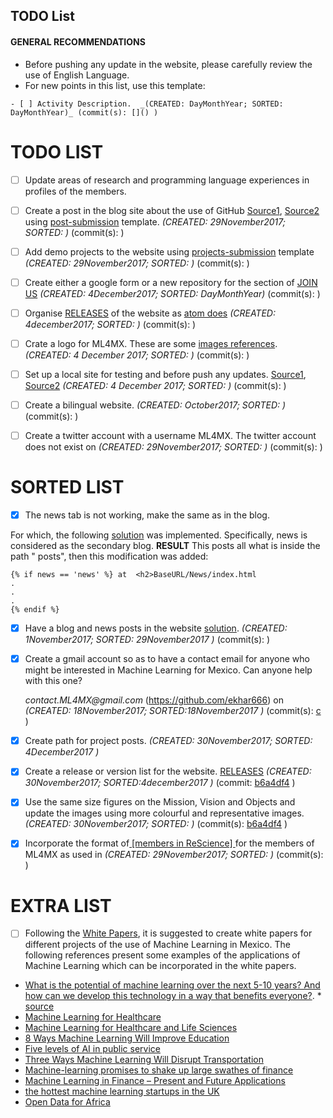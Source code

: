 TODO List
---

#### GENERAL RECOMMENDATIONS
- Before pushing any update in the website, please carefully review the use of English Language.
- For new points in this list, use this template:

```
- [ ] Activity Description.  _(CREATED: DayMonthYear; SORTED: DayMonthYear)_ (commit(s): []() )
```

# TODO LIST

- [ ] Update areas of research and programming language experiences in profiles of the members. 

- [ ] Create a post in the blog site about the use of GitHub [Source1](https://github.com/oliviaguest/neuroplausible/blob/master/_posts/2017-11-5-github.md),
[Source2](http://neuroplausible.com/github)
 using [post-submission](https://github.com/ML4MX/blogpost-submission) template.
  _(CREATED: 29November2017; SORTED: )_ (commit(s): []() )

- [ ] Add demo projects to the website using [projects-submission](https://github.com/ML4MX/project-submission)
template
_(CREATED: 29November2017; SORTED: )_ (commit(s): []() )


- [ ] Create either a google form or a new repository for the section of
[JOIN US](https://ml4mx.github.io/website/index.html#)
_(CREATED: 4December2017; SORTED: DayMonthYear)_ (commit(s): []() )


- [ ] Organise [RELEASES](https://github.com/ML4MX/website/blob/master/docs/RELEASES.md) of the website as [atom does](https://github.com/atom/atom/releases)
  _(CREATED: 4december2017; SORTED: )_ (commit(s): []() )

- [ ] Crate a logo for ML4MX. These are some [images references](https://github.com/ML4MX/website/tree/master/assets/images/logo). _(CREATED: 4 December 2017; SORTED: )_ (commit(s): []() )

- [ ] Set up a local site for testing and before push any updates.
[Source1](https://help.github.com/articles/setting-up-your-github-pages-site-locally-with-jekyll/), [Source2](https://gist.github.com/jgravois/5e73b56fa7756fd00b89) _(CREATED: 4 December 2017; SORTED: )_ (commit(s): []() )

- [ ] Create a bilingual website. _(CREATED: October2017; SORTED: )_ (commit(s): []() )

- [ ] Create a twitter account with a username ML4MX.  The twitter account does not exist on _(CREATED: 29November2017; SORTED: )_ (commit(s): []() )



# SORTED LIST



- [x] The news tab is not working, make the same as in the blog.

For which, the
following
[solution](https://reachtarunhere.github.io/2016/01/06/multiple-blogs-on-single-jekyll-instance/)
was implemented. Specifically, news is considered as the secondary blog.
**RESULT** This posts all what is inside the path " posts", then this modification was added:

```
{% if news == 'news' %} at  <h2>BaseURL/News/index.html
.
.
.
{% endif %}
```

- [x] Have a blog and news posts in the website  [solution](https://stackoverflow.com/questions/14560687/multiple-blogs-in-single-jekyll-website/42196173#42196173). _(CREATED: 1November2017; SORTED: _29November2017_ )_ (commit(s): []() )


- [x] Create a gmail account so as to have a contact email for anyone who might be
interested in Machine Learning for Mexico. Can anyone help with this one?

   _contact.ML4MX@gmail.com_ (https://github.com/ekhar666) on _(CREATED: 18November2017; SORTED:18November2017 )_ (commit(s): [c](https://github.com/ML4MX/website/commit/9d9b21aec782b3a3f27d39402060c0c77ac8ccd0#diff-e02f7b5eb279990ed19ab57010bb36f6) )

- [x] Create path for project posts.  _(CREATED: 30November2017; SORTED: 4December2017 )_

- [x] Create a release or version list for the website. [RELEASES](https://github.com/ML4MX/website/blob/master/docs/RELEASES.md)
  _(CREATED: 30November2017; SORTED:4december2017 )_ (commit: [b6a4df4](https://github.com/ML4MX/website/commit/b6a4df40a32abeb2da85812270d474d532533169) )

- [x] Use the same size figures on the Mission, Vision and Objects and update the images
using more colourful and representative images.  _(CREATED: 30November2017; SORTED: )_ (commit(s): [b6a4df4](https://github.com/ML4MX/website/commit/b6a4df40a32abeb2da85812270d474d532533169) )


- [x] Incorporate the format of[ [members in ReScience] ](https://rescience.github.io/board/)
for the members of ML4MX as used in
_(CREATED: 29November2017; SORTED: )_ (commit(s): []() )



# EXTRA LIST

- [ ] Following the [White Papers](http://hamlyn.doc.ic.ac.uk/uk-ras/white-papers),
it is suggested to create white papers for different projects of the use of Machine
Learning in Mexico. The following references present some examples of the applications of Machine Learning which can be incorporated in the white papers.
- [What is the potential of machine learning over the next 5-10 years? And how can we develop this technology in a way that benefits everyone?](https://royalsociety.org/topics-policy/projects/machine-learning/). *  [source](https://twitter.com/royalsociety/status/858395767941328897)
- [Machine Learning for Healthcare](http://mucmd.org/)
- [Machine Learning for Healthcare and Life Sciences](https://www.research.ibm.com/haifa/dept/vst/mldm.shtml)
- [8 Ways Machine Learning Will Improve Education](http://www.gettingsmart.com/2015/11/8-ways-machine-learning-will-improve-education/)
- [Five levels of AI in public service](https://www.oxfordinsights.com/insights/2017/7/12/five-levels-of-ai-in-public-service)
- [Three Ways Machine Learning Will Disrupt Transportation](http://www.mccormick.northwestern.edu/news/articles/2016/10/three-ways-machine-learning-will-disrupt-transportation.html)
- [Machine-learning promises to shake up large swathes of finance](https://www.economist.com/news/finance-and-economics/21722685-fields-trading-credit-assessment-fraud-prevention-machine-learning)
- [Machine Learning in Finance – Present and Future Applications](https://www.techemergence.com/machine-learning-in-finance/)
- [the hottest machine learning startups in the UK](https://www.techworld.com/picture-gallery/startups/uk-ai-startups-watch-hottest-machine-learning-startups-in-uk-3645606/)
- [Open Data for Africa](http://dataportal.opendataforafrica.org/)
